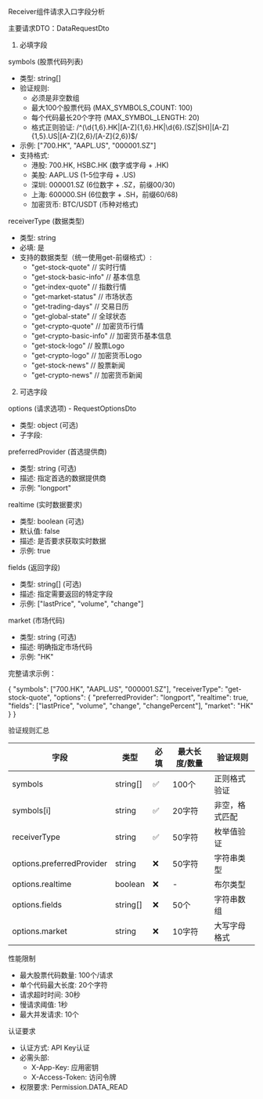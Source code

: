 Receiver组件请求入口字段分析

  主要请求DTO：DataRequestDto

  1. 必填字段

  symbols (股票代码列表)

  - 类型: string[]
  - 验证规则:
    - 必须是非空数组
    - 最大100个股票代码 (MAX_SYMBOLS_COUNT: 100)
    - 每个代码最长20个字符 (MAX_SYMBOL_LENGTH: 20)
    - 格式正则验证:
  /^(\d{1,6}\.HK|[A-Z]{1,6}\.HK|\d{6}\.(SZ|SH)|[A-Z]{1,5}\.US|[A-Z]{2,6}\/[A-Z]{2,6})$/
  - 示例: ["700.HK", "AAPL.US", "000001.SZ"]
  - 支持格式:
    - 港股: 700.HK, HSBC.HK (数字或字母 + .HK)
    - 美股: AAPL.US (1-5位字母 + .US)
    - 深圳: 000001.SZ (6位数字 + .SZ，前缀00/30)
    - 上海: 600000.SH (6位数字 + .SH，前缀60/68)
    - 加密货币: BTC/USDT (币种对格式)

  receiverType (数据类型)

  - 类型: string
  - 必填: 是
  - 支持的数据类型（统一使用get-前缀格式）:
    - "get-stock-quote"           // 实时行情
    - "get-stock-basic-info"      // 基本信息
    - "get-index-quote"           // 指数行情
    - "get-market-status"         // 市场状态
    - "get-trading-days"          // 交易日历
    - "get-global-state"          // 全球状态
    - "get-crypto-quote"          // 加密货币行情
    - "get-crypto-basic-info"     // 加密货币基本信息
    - "get-stock-logo"            // 股票Logo
    - "get-crypto-logo"           // 加密货币Logo
    - "get-stock-news"            // 股票新闻
    - "get-crypto-news"           // 加密货币新闻

  2. 可选字段

  options (请求选项) - RequestOptionsDto

  - 类型: object (可选)
  - 子字段:

  preferredProvider (首选提供商)

  - 类型: string (可选)
  - 描述: 指定首选的数据提供商
  - 示例: "longport"

  realtime (实时数据要求)

  - 类型: boolean (可选)
  - 默认值: false
  - 描述: 是否要求获取实时数据
  - 示例: true

  fields (返回字段)

  - 类型: string[] (可选)
  - 描述: 指定需要返回的特定字段
  - 示例: ["lastPrice", "volume", "change"]

  market (市场代码)

  - 类型: string (可选)
  - 描述: 明确指定市场代码
  - 示例: "HK"

  完整请求示例：

  {
    "symbols": ["700.HK", "AAPL.US", "000001.SZ"],
    "receiverType": "get-stock-quote",
    "options": {
      "preferredProvider": "longport",
      "realtime": true,
      "fields": ["lastPrice", "volume", "change", "changePercent"],
      "market": "HK"
    }
  }

  验证规则汇总

  | 字段                        | 类型       | 必填  | 最大长度/数量 | 验证规则    |
  |---------------------------|----------|-----|---------|---------|
  | symbols                   | string[] | ✅   | 100个    | 正则格式验证  |
  | symbols[i]                | string   | ✅   | 20字符    | 非空，格式匹配 |
  | receiverType                  | string   | ✅   | 50字符    | 枚举值验证   |
  | options.preferredProvider | string   | ❌   | 50字符    | 字符串类型   |
  | options.realtime          | boolean  | ❌   | -       | 布尔类型    |
  | options.fields            | string[] | ❌   | 50个     | 字符串数组   |
  | options.market            | string   | ❌   | 10字符    | 大写字母格式  |

  性能限制

  - 最大股票代码数量: 100个/请求
  - 单个代码最大长度: 20个字符
  - 请求超时时间: 30秒
  - 慢请求阈值: 1秒
  - 最大并发请求: 10个

  认证要求

  - 认证方式: API Key认证
  - 必需头部:
    - X-App-Key: 应用密钥
    - X-Access-Token: 访问令牌
  - 权限要求: Permission.DATA_READ
